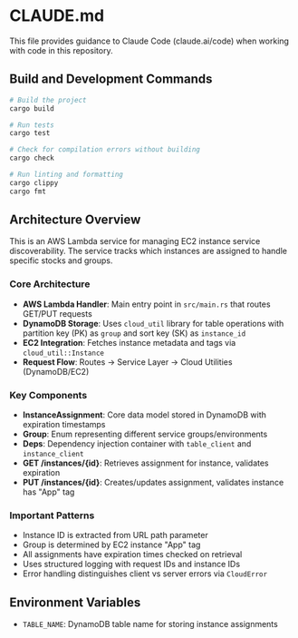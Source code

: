 # CLAUDE.md

This file provides guidance to Claude Code (claude.ai/code) when working with code in this repository.

## Build and Development Commands

```bash
# Build the project
cargo build

# Run tests
cargo test

# Check for compilation errors without building
cargo check

# Run linting and formatting
cargo clippy
cargo fmt
```

## Architecture Overview

This is an AWS Lambda service for managing EC2 instance service discoverability. The service tracks which instances are assigned to handle specific stocks and groups.

### Core Architecture

- **AWS Lambda Handler**: Main entry point in `src/main.rs` that routes GET/PUT requests
- **DynamoDB Storage**: Uses `cloud_util` library for table operations with partition key (PK) as `group` and sort key (SK) as `instance_id`  
- **EC2 Integration**: Fetches instance metadata and tags via `cloud_util::Instance`
- **Request Flow**: Routes → Service Layer → Cloud Utilities (DynamoDB/EC2)

### Key Components

- **InstanceAssignment**: Core data model stored in DynamoDB with expiration timestamps
- **Group**: Enum representing different service groups/environments 
- **Deps**: Dependency injection container with `table_client` and `instance_client`
- **GET /instances/{id}**: Retrieves assignment for instance, validates expiration
- **PUT /instances/{id}**: Creates/updates assignment, validates instance has "App" tag

### Important Patterns

- Instance ID is extracted from URL path parameter
- Group is determined by EC2 instance "App" tag
- All assignments have expiration times checked on retrieval
- Uses structured logging with request IDs and instance IDs
- Error handling distinguishes client vs server errors via `CloudError`

## Environment Variables

- `TABLE_NAME`: DynamoDB table name for storing instance assignments